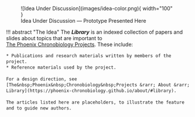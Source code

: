 
<figure markdown="span">
    ![Idea Under Discussion](images/idea-color.png){ width="100" } 
    <figcaption>Idea Under Discussion &mdash; Prototype Presented Here</figcaption>
</figure>

!!! abstract "The Idea"
    The ***Library*** is an indexed collection of papers and slides about topics that are important to [The&nbsp;Phoenix&nbsp;Chronobiology&nbsp;Projects](https://phoenix-chronobiology.github.io/). These include:
    
    * Publications and research materials written by members of the project.
    * Reference materials used by the project.

    For a design direction, see [The&nbsp;Phoenix&nbsp;Chronobiology&nbsp;Projects &rarr; About &rarr; Library](https://phoenix-chronobiology.github.io/about/#library).

    The articles listed here are placeholders, to illustrate the feature and to guide new authors.
